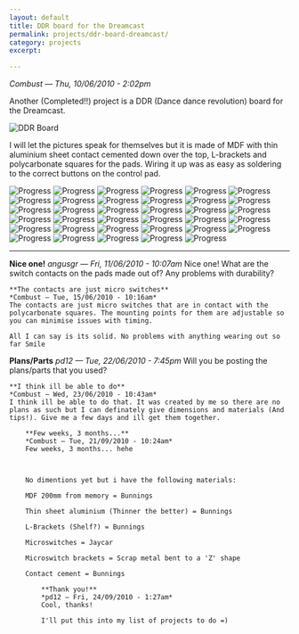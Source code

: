 ```yaml
---
layout: default
title: DDR board for the Dreamcast
permalink: projects/ddr-board-dreamcast/
category: projects
excerpt:

---
```


*Combust — Thu, 10/06/2010 - 2:02pm*

Another (Completed!!) project is a DDR (Dance dance revolution) board for the Dreamcast.

![DDR Board](/assets/projects/ddr-board-dreamcast/board.jpg)

I will let the pictures speak for themselves but it is made of MDF with thin aluminium sheet contact cemented down over the top, L-brackets and polycarbonate squares for the pads. Wiring it up was as easy as soldering to the correct buttons on the control pad.

![Progress](/assets/projects/ddr-board-dreamcast/progress1.jpg)
![Progress](/assets/projects/ddr-board-dreamcast/progress2.jpg)
![Progress](/assets/projects/ddr-board-dreamcast/progress3.jpg)
![Progress](/assets/projects/ddr-board-dreamcast/progress4.jpg)
![Progress](/assets/projects/ddr-board-dreamcast/progress5.jpg)
![Progress](/assets/projects/ddr-board-dreamcast/progress6.jpg)
![Progress](/assets/projects/ddr-board-dreamcast/progress7.jpg)
![Progress](/assets/projects/ddr-board-dreamcast/progress8.jpg)
![Progress](/assets/projects/ddr-board-dreamcast/progress9.jpg)
![Progress](/assets/projects/ddr-board-dreamcast/progress10.jpg)
![Progress](/assets/projects/ddr-board-dreamcast/progress11.jpg)
![Progress](/assets/projects/ddr-board-dreamcast/progress12.jpg)
![Progress](/assets/projects/ddr-board-dreamcast/progress13.jpg)
![Progress](/assets/projects/ddr-board-dreamcast/progress14.jpg)
![Progress](/assets/projects/ddr-board-dreamcast/progress15.jpg)
![Progress](/assets/projects/ddr-board-dreamcast/progress16.jpg)
![Progress](/assets/projects/ddr-board-dreamcast/progress17.jpg)
![Progress](/assets/projects/ddr-board-dreamcast/progress18.jpg)
![Progress](/assets/projects/ddr-board-dreamcast/progress19.jpg)
![Progress](/assets/projects/ddr-board-dreamcast/progress20.jpg)
![Progress](/assets/projects/ddr-board-dreamcast/progress21.jpg)
![Progress](/assets/projects/ddr-board-dreamcast/progress22.jpg)
![Progress](/assets/projects/ddr-board-dreamcast/progress23.jpg)
![Progress](/assets/projects/ddr-board-dreamcast/progress24.jpg)
![Progress](/assets/projects/ddr-board-dreamcast/progress25.jpg)
![Progress](/assets/projects/ddr-board-dreamcast/progress26.jpg)
![Progress](/assets/projects/ddr-board-dreamcast/progress27.jpg)
![Progress](/assets/projects/ddr-board-dreamcast/progress28.jpg)
![Progress](/assets/projects/ddr-board-dreamcast/progress29.jpg)
![Progress](/assets/projects/ddr-board-dreamcast/progress30.jpg)
![Progress](/assets/projects/ddr-board-dreamcast/progress31.jpg)
![Progress](/assets/projects/ddr-board-dreamcast/progress32.jpg)
![Progress](/assets/projects/ddr-board-dreamcast/progress33.jpg)
![Progress](/assets/projects/ddr-board-dreamcast/progress34.jpg)
![Progress](/assets/projects/ddr-board-dreamcast/progress35.jpg)



-------------------------------

**Nice one!**
*angusgr — Fri, 11/06/2010 - 10:07am*
Nice one! What are the switch contacts on the pads made out of? Any problems with durability?

	**The contacts are just micro switches**
	*Combust — Tue, 15/06/2010 - 10:16am*
	The contacts are just micro switches that are in contact with the polycarbonate squares. The mounting points for them are adjustable so you can minimise issues with timing.

	All I can say is its solid. No problems with anything wearing out so far Smile

**Plans/Parts**
*pd12 — Tue, 22/06/2010 - 7:45pm*
Will you be posting the plans/parts that you used?

	**I think ill be able to do**
	*Combust — Wed, 23/06/2010 - 10:43am*
	I think ill be able to do that. It was created by me so there are no plans as such but I can definately give dimensions and materials (And tips!). Give me a few days and ill get them together.

		**Few weeks, 3 months...**
		*Combust — Tue, 21/09/2010 - 10:24am*
		Few weeks, 3 months... hehe



		No dimentions yet but i have the following materials:

		MDF 200mm from memory = Bunnings

		Thin sheet aluminium (Thinner the better) = Bunnings

		L-Brackets (Shelf?) = Bunnings

		Microswitches = Jaycar

		Microswitch brackets = Scrap metal bent to a 'Z' shape

		Contact cement = Bunnings

			**Thank you!**
			*pd12 — Fri, 24/09/2010 - 1:27am*
			Cool, thanks!

			I'll put this into my list of projects to do =)
